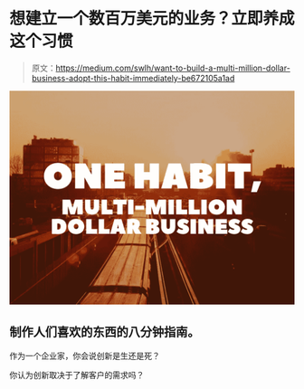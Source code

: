 # 想建立一个数百万美元的业务？立即养成这个习惯

> 原文：<https://medium.com/swlh/want-to-build-a-multi-million-dollar-business-adopt-this-habit-immediately-be672105a1ad>

![](img/3a94f2c081014b3048ae81825f98ce6b.png)

## 制作人们喜欢的东西的八分钟指南。

作为一个企业家，你会说创新是生还是死？

你认为创新取决于了解客户的需求吗？